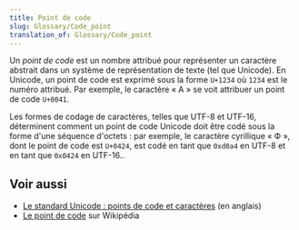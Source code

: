 ```yaml
---
title: Point de code
slug: Glossary/Code_point
translation_of: Glossary/Code_point
---
```


Un *point de code* est un nombre attribué pour représenter un caractère abstrait dans un système de représentation de texte (tel que Unicode). En Unicode, un point de code est exprimé sous la forme `U+1234` où `1234` est le numéro attribué. Par exemple, le caractère «&nbsp;A&nbsp;» se voit attribuer un point de code `U+0041`.

Les formes de codage de caractères, telles que UTF-8 et UTF-16, déterminent comment un point de code Unicode doit être codé sous la forme d'une séquence d'octets&nbsp;: par exemple, le caractère cyrillique «&nbsp;Ф&nbsp;», dont le point de code est `U+0424`, est codé en tant que `0xd0a4` en UTF-8 et en tant que `0x0424` en UTF-16..

## Voir aussi

- [Le standard Unicode&nbsp;: points de code et caractères](https://www.unicode.org/versions/Unicode14.0.0/ch02.pdf#G25564) (en anglais)
- [Le point de code](https://fr.wikipedia.org/wiki/Point_de_code) sur Wikipédia
